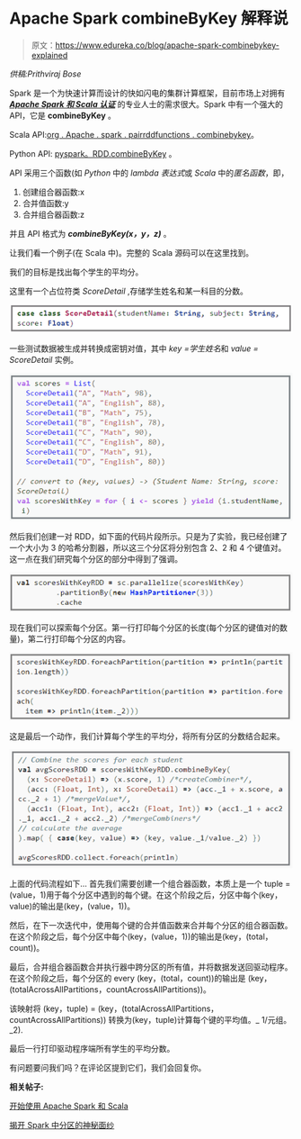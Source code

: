 # Apache Spark combineByKey 解释说

> 原文：<https://www.edureka.co/blog/apache-spark-combinebykey-explained>

*供稿:Prithviraj Bose*

Spark 是一个为快速计算而设计的快如闪电的集群计算框架，目前市场上对拥有 ***[Apache Spark 和 Scala 认证](https://www.edureka.co/apache-spark-scala-training)*** 的专业人士的需求很大。Spark 中有一个强大的 API，它是 **combineByKey** 。

Scala API:[org . Apache . spark . pairrddfunctions . combinebykey](http://spark.apache.org/docs/latest/api/scala/index.html#org.apache.spark.rdd.PairRDDFunctions "Scala API")。

Python API: [pyspark。RDD.combineByKey](http://spark.apache.org/docs/latest/api/python/pyspark.html#pyspark.RDD) 。

API 采用三个函数(如 *Python* 中的 *lambda 表达式*或 *Scala* 中的*匿名函数*，即，

1.  创建组合器函数:x
2.  合并值函数:y
3.  合并组合器函数:z

并且 API 格式为 ***combineByKey(x，y，z)*** 。

让我们看一个例子(在 Scala 中)。完整的 Scala 源码可以在这里找到[](https://github.com/prithvirajbose/spark-dev/blob/master/src/main/scala/examples/TestCombineByKey.scala "Scala source")。

我们的目标是找出每个学生的平均分。

这里有一个占位符类 *ScoreDetail* ,存储学生姓名和某一科目的分数。

![Scoredetail-spark-combinebykey](img/84d5309d724d9cf90125c4eed15aaf10.png)

一些测试数据被生成并转换成密钥对值，其中 *key =学生姓名*和 *value = ScoreDetail* 实例。

![Scores-spark-combinebykey](img/4ade0c3aa463934a061aabf4b1678ded.png)

然后我们创建一对 RDD，如下面的代码片段所示。只是为了实验，我已经创建了一个大小为 3 的哈希分割器，所以这三个分区将分别包含 2、2 和 4 个键值对。这一点在我们研究每个分区的部分中得到了强调。

![Score-spark-combinebykey](img/bb1ad6007ce6349375412140638f37ce.png)

现在我们可以探索每个分区。第一行打印每个分区的长度(每个分区的键值对的数量)，第二行打印每个分区的内容。

![Partition-spark-combinebykey](img/84f3f2641c77fe1614f08fc15e17cc2b.png)

这是最后一个动作，我们计算每个学生的平均分，将所有分区的分数结合起来。

![Partitions-spark-combinebykey](img/7e0a3424059615e064cc81c76373ce05.png)

上面的代码流程如下… 首先我们需要创建一个组合器函数，本质上是一个 tuple = (value，1)用于每个分区中遇到的每个键。在这个阶段之后，分区中每个(key，value)的输出是(key，(value，1))。

然后，在下一次迭代中，使用每个键的合并值函数来合并每个分区的组合器函数。在这个阶段之后，每个分区中每个(key，(value，1))的输出是(key，(total，count))。

最后，合并组合器函数合并执行器中跨分区的所有值，并将数据发送回驱动程序。在这个阶段之后，每个分区的 every (key，(total，count))的输出是 (key，(totalAcrossAllPartitions，countAcrossAllPartitions))。

该映射将 (key，tuple) = (key，(totalAcrossAllPartitions，countAcrossAllPartitions)) 转换为(key，tuple)计算每个键的平均值。_ 1/元组。_2).

最后一行打印驱动程序端所有学生的平均分数。

有问题要问我们吗？在评论区提到它们，我们会回复你。

**相关帖子:**

[开始使用 Apache Spark 和 Scala](https://www.edureka.co/apache-spark-scala-training "Get started with Apache Spark and Scala")

[揭开 Spark 中分区的神秘面纱](https://www.edureka.co/blog/demystifying-partitioning-in-spark "Demystifying partitioning in Spark")